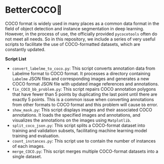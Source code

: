 # BetterCOCO🚀

COCO format is widely used in many places as a common data format in the field of object detection and instance segmentation in deep learning. However, in the process of use, the officially provided `pycocotools` often do not meet all needs. So in this repository, we include a series of very useful scripts to facilitate the use of COCO-formatted datasets, which are constantly updated.

**Script List**

* `convert_labelme_to_coco.py`: This script converts annotation data from Labelme format to COCO format. It processes a directory containing `Labelme` JSON files and corresponding images and generates a new COCO format JSON file with updated image references and annotations.
* `fix_COCO_bb_problem.py`: This script repairs COCO annotation polygons that have fewer than 5 points by duplicating the last point until there are exactly 5 points. This is a common issue when converting annotations from other formats to COCO format and this problem will cause `bb` error.
* `show_mask.py`: This script displays images and their associated COCO annotations. It loads the specified images and annotations, and visualizes the annotations on the images using `Matplotlib`.
* `split_coco_json.py`: This script splits a COCO-format dataset into training and validation subsets, facilitating machine learning model training and evaluation. 
* `count_instances.py`: This script use to contain the number of instances of each images.
* `merge_COCO.py`: This script merges multiple COCO-format datasets into a single dataset.
